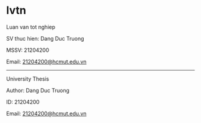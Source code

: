 # lvtn
Luan van tot nghiep

SV thuc hien: Dang Duc Truong

MSSV: 21204200

Email: 21204200@hcmut.edu.vn

--------------------------------
University Thesis

Author: Dang Duc Truong

ID: 21204200

Email: 21204200@hcmut.edu.vn

